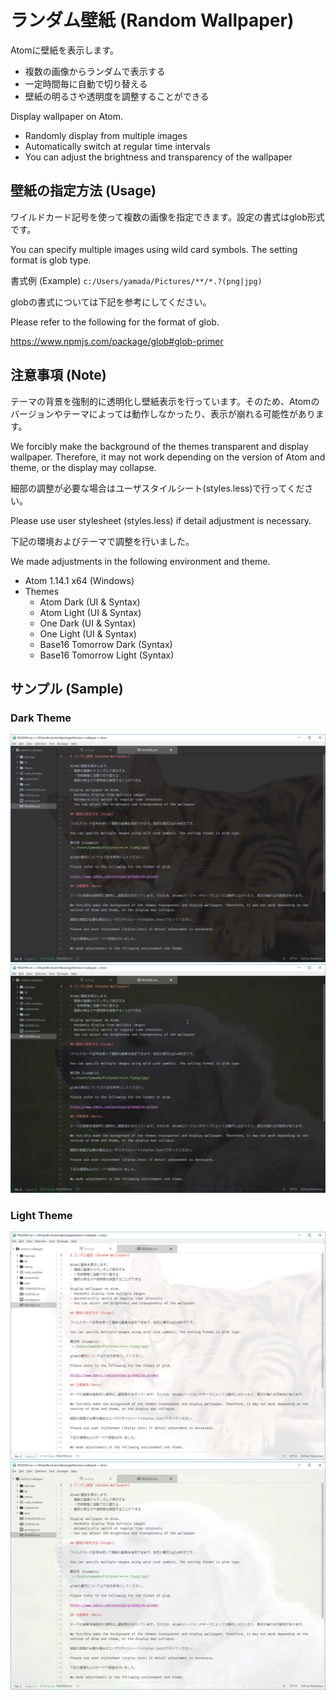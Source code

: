 # ランダム壁紙 (Random Wallpaper)

Atomに壁紙を表示します。
- 複数の画像からランダムで表示する
- 一定時間毎に自動で切り替える
- 壁紙の明るさや透明度を調整することができる

Display wallpaper on Atom.
- Randomly display from multiple images
- Automatically switch at regular time intervals
- You can adjust the brightness and transparency of the wallpaper

## 壁紙の指定方法 (Usage)

ワイルドカード記号を使って複数の画像を指定できます。設定の書式はglob形式です。

You can specify multiple images using wild card symbols. The setting format is glob type.

書式例 (Example)
`c:/Users/yamada/Pictures/**/*.?(png|jpg)`

globの書式については下記を参考にしてください。

Please refer to the following for the format of glob.

https://www.npmjs.com/package/glob#glob-primer

## 注意事項 (Note)

テーマの背景を強制的に透明化し壁紙表示を行っています。そのため、Atomのバージョンやテーマによっては動作しなかったり、表示が崩れる可能性があります。

We forcibly make the background of the themes transparent and display wallpaper. Therefore, it may not work depending on the version of Atom and theme, or the display may collapse.

細部の調整が必要な場合はユーザスタイルシート(styles.less)で行ってください。

Please use user stylesheet (styles.less) if detail adjustment is necessary.

下記の環境およびテーマで調整を行いました。

We made adjustments in the following environment and theme.

- Atom 1.14.1 x64 (Windows)
- Themes
  - Atom Dark (UI & Syntax)
  - Atom Light (UI & Syntax)
  - One Dark (UI & Syntax)
  - One Light (UI & Syntax)
  - Base16 Tomorrow Dark (Syntax)
  - Base16 Tomorrow Light (Syntax)

## サンプル (Sample)

### Dark Theme
![Sample1 Dark](https://raw.githubusercontent.com/muu/random-wallpaper/master/screenshots/sample1-dark.jpg)
![Sample2 Dark](https://raw.githubusercontent.com/muu/random-wallpaper/master/screenshots/sample2-dark.jpg)

### Light Theme
![Sample1 Light](https://raw.githubusercontent.com/muu/random-wallpaper/master/screenshots/sample1-light.jpg)
![Sample2 Light](https://raw.githubusercontent.com/muu/random-wallpaper/master/screenshots/sample2-light.jpg)
